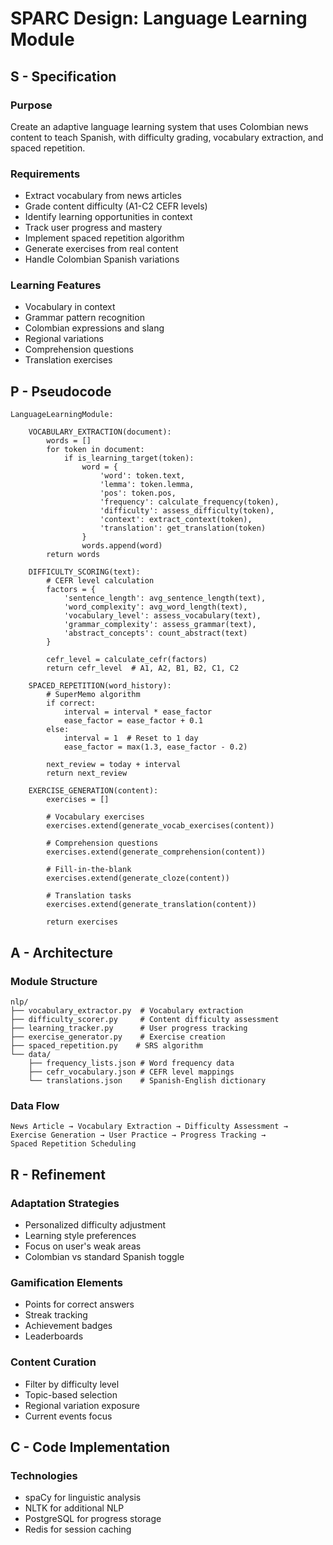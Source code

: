 # SPARC Design: Language Learning Module

## S - Specification

### Purpose
Create an adaptive language learning system that uses Colombian news content to teach Spanish, with difficulty grading, vocabulary extraction, and spaced repetition.

### Requirements
- Extract vocabulary from news articles
- Grade content difficulty (A1-C2 CEFR levels)
- Identify learning opportunities in context
- Track user progress and mastery
- Implement spaced repetition algorithm
- Generate exercises from real content
- Handle Colombian Spanish variations

### Learning Features
- Vocabulary in context
- Grammar pattern recognition
- Colombian expressions and slang
- Regional variations
- Comprehension questions
- Translation exercises

## P - Pseudocode

```
LanguageLearningModule:

    VOCABULARY_EXTRACTION(document):
        words = []
        for token in document:
            if is_learning_target(token):
                word = {
                    'word': token.text,
                    'lemma': token.lemma,
                    'pos': token.pos,
                    'frequency': calculate_frequency(token),
                    'difficulty': assess_difficulty(token),
                    'context': extract_context(token),
                    'translation': get_translation(token)
                }
                words.append(word)
        return words

    DIFFICULTY_SCORING(text):
        # CEFR level calculation
        factors = {
            'sentence_length': avg_sentence_length(text),
            'word_complexity': avg_word_length(text),
            'vocabulary_level': assess_vocabulary(text),
            'grammar_complexity': assess_grammar(text),
            'abstract_concepts': count_abstract(text)
        }

        cefr_level = calculate_cefr(factors)
        return cefr_level  # A1, A2, B1, B2, C1, C2

    SPACED_REPETITION(word_history):
        # SuperMemo algorithm
        if correct:
            interval = interval * ease_factor
            ease_factor = ease_factor + 0.1
        else:
            interval = 1  # Reset to 1 day
            ease_factor = max(1.3, ease_factor - 0.2)

        next_review = today + interval
        return next_review

    EXERCISE_GENERATION(content):
        exercises = []

        # Vocabulary exercises
        exercises.extend(generate_vocab_exercises(content))

        # Comprehension questions
        exercises.extend(generate_comprehension(content))

        # Fill-in-the-blank
        exercises.extend(generate_cloze(content))

        # Translation tasks
        exercises.extend(generate_translation(content))

        return exercises
```

## A - Architecture

### Module Structure
```
nlp/
├── vocabulary_extractor.py  # Vocabulary extraction
├── difficulty_scorer.py     # Content difficulty assessment
├── learning_tracker.py      # User progress tracking
├── exercise_generator.py    # Exercise creation
├── spaced_repetition.py    # SRS algorithm
└── data/
    ├── frequency_lists.json # Word frequency data
    ├── cefr_vocabulary.json # CEFR level mappings
    └── translations.json    # Spanish-English dictionary
```

### Data Flow
```
News Article → Vocabulary Extraction → Difficulty Assessment →
Exercise Generation → User Practice → Progress Tracking →
Spaced Repetition Scheduling
```

## R - Refinement

### Adaptation Strategies
- Personalized difficulty adjustment
- Learning style preferences
- Focus on user's weak areas
- Colombian vs standard Spanish toggle

### Gamification Elements
- Points for correct answers
- Streak tracking
- Achievement badges
- Leaderboards

### Content Curation
- Filter by difficulty level
- Topic-based selection
- Regional variation exposure
- Current events focus

## C - Code Implementation

### Technologies
- spaCy for linguistic analysis
- NLTK for additional NLP
- PostgreSQL for progress storage
- Redis for session caching